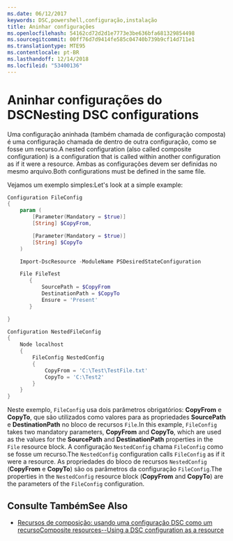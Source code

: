 ```yaml
---
ms.date: 06/12/2017
keywords: DSC,powershell,configuração,instalação
title: Aninhar configurações
ms.openlocfilehash: 54162cd72d2d1e7773e3be636bfa681329854498
ms.sourcegitcommit: 00ff76d7d9414fe585c04740b739b9cf14d711e1
ms.translationtype: MTE95
ms.contentlocale: pt-BR
ms.lasthandoff: 12/14/2018
ms.locfileid: "53400136"
---
```

# <a name="nesting-dsc-configurations"></a><span data-ttu-id="43bbc-103">Aninhar configurações do DSC</span><span class="sxs-lookup"><span data-stu-id="43bbc-103">Nesting DSC configurations</span></span>

<span data-ttu-id="43bbc-104">Uma configuração aninhada (também chamada de configuração composta) é uma configuração chamada de dentro de outra configuração, como se fosse um recurso.</span><span class="sxs-lookup"><span data-stu-id="43bbc-104">A nested configuration (also called composite configuration) is a configuration that is called within another configuration as if it were a resource.</span></span>
<span data-ttu-id="43bbc-105">Ambas as configurações devem ser definidas no mesmo arquivo.</span><span class="sxs-lookup"><span data-stu-id="43bbc-105">Both configurations must be defined in the same file.</span></span>

<span data-ttu-id="43bbc-106">Vejamos um exemplo simples:</span><span class="sxs-lookup"><span data-stu-id="43bbc-106">Let's look at a simple example:</span></span>

```powershell
Configuration FileConfig
{
    param (
        [Parameter(Mandatory = $true)]
        [String] $CopyFrom,

        [Parameter(Mandatory = $true)]
        [String] $CopyTo
    )

    Import-DscResource -ModuleName PSDesiredStateConfiguration

    File FileTest
       {
           SourcePath = $CopyFrom
           DestinationPath = $CopyTo
           Ensure = 'Present'
       }

}

Configuration NestedFileConfig
{
    Node localhost
    {
        FileConfig NestedConfig
        {
            CopyFrom = 'C:\Test\TestFile.txt'
            CopyTo = 'C:\Test2'
        }
    }
}
```

<span data-ttu-id="43bbc-107">Neste exemplo, `FileConfig` usa dois parâmetros obrigatórios: **CopyFrom** e **CopyTo**, que são utilizados como valores para as propriedades **SourcePath** e **DestinationPath** no bloco de recursos `File`.</span><span class="sxs-lookup"><span data-stu-id="43bbc-107">In this example, `FileConfig` takes two mandatory parameters,  **CopyFrom** and **CopyTo**, which are used as the values for the **SourcePath** and **DestinationPath** properties in the `File` resource block.</span></span>
<span data-ttu-id="43bbc-108">A configuração `NestedConfig` chama `FileConfig` como se fosse um recurso.</span><span class="sxs-lookup"><span data-stu-id="43bbc-108">The `NestedConfig` configuration calls `FileConfig` as if it were a resource.</span></span>
<span data-ttu-id="43bbc-109">As propriedades do bloco de recursos `NestedConfig` (**CopyFrom** e **CopyTo**) são os parâmetros da configuração `FileConfig`.</span><span class="sxs-lookup"><span data-stu-id="43bbc-109">The properties in the `NestedConfig` resource block (**CopyFrom** and **CopyTo**) are the parameters of the `FileConfig` configuration.</span></span>

## <a name="see-also"></a><span data-ttu-id="43bbc-110">Consulte Também</span><span class="sxs-lookup"><span data-stu-id="43bbc-110">See Also</span></span>

- [<span data-ttu-id="43bbc-111">Recursos de composição: usando uma configuração DSC como um recurso</span><span class="sxs-lookup"><span data-stu-id="43bbc-111">Composite resources--Using a DSC configuration as a resource</span></span>](../resources/authoringResourceComposite.md)